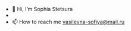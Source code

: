 - 👋 Hi, I’m Sophia Stetsura
- 
- 📫 How to reach me vasilevna-sofiya@mail.ru

<!---
sophie-lamperg/sophie-lamperg is a ✨ special ✨ repository because its `README.md` (this file) appears on your GitHub profile.
You can click the Preview link to take a look at your changes.
--->
